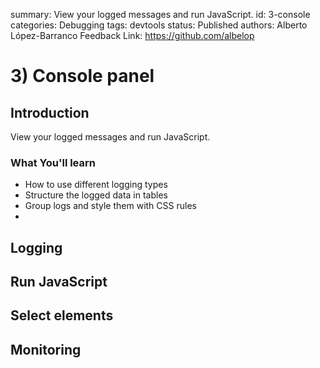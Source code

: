 summary: View your logged messages and run JavaScript.
id: 3-console
categories: Debugging
tags: devtools
status: Published 
authors: Alberto López-Barranco
Feedback Link: https://github.com/albelop

# 3) Console panel
<!-- ------------------------ -->

## Introduction

View your logged messages and run JavaScript.

### What You'll learn
- How to use different logging types
- Structure the logged data in tables
- Group logs and style them with CSS rules
- 

<!-- ------------------------ -->


## Logging


<!-- ------------------------ -->

## Run JavaScript

<!-- ------------------------ -->

## Select elements

<!-- ------------------------ -->

## Monitoring
